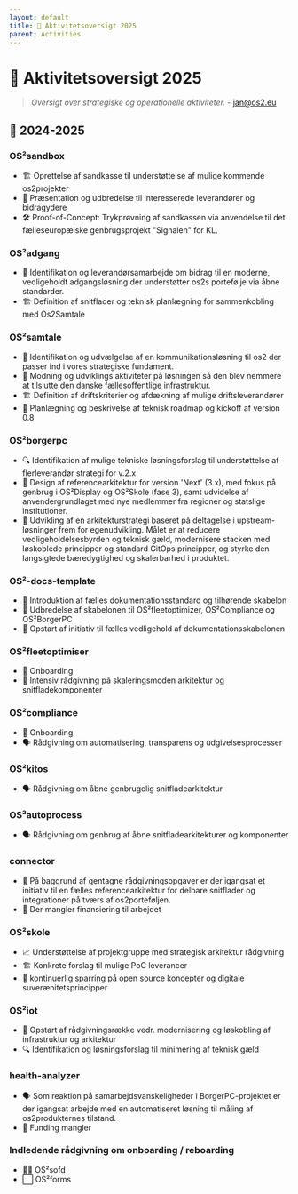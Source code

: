 ```yaml
---
layout: default
title: 🧭 Aktivitetsoversigt 2025
parent: Activities
---
```


# 🧭 Aktivitetsoversigt 2025

> *Oversigt over strategiske og operationelle aktiviteter.* - jan@os2.eu


## 📅 2024-2025

### OS²sandbox
- 🏗️ Oprettelse af sandkasse til understøttelse af mulige kommende os2projekter
- 🤝 Præsentation og udbredelse til interesserede leverandører og bidragydere
- 🛠️ Proof-of-Concept: Trykprøvning af sandkassen via anvendelse til det fælleseuropæiske genbrugsprojekt "Signalen" for KL.

### OS²adgang
- 🔭 Identifikation og leverandørsamarbejde om bidrag til en moderne, vedligeholdt adgangsløsning der understøtter os2s portefølje via åbne standarder.
- 🏗️ Definition af snitflader og teknisk planlægning for sammenkobling med Os2Samtale

### OS²samtale
 - 🔎 Identifikation og udvælgelse af en kommunikationsløsning til os2 der passer ind i vores strategiske fundament.
- 🔌 Modning og udviklings aktiviteter på løsningen så den blev nemmere at tilslutte den danske fællesoffentlige infrastruktur.
- 🏗️ Definition af driftskriterier og afdækning af mulige driftsleverandører
- 🚀 Planlægning og beskrivelse af teknisk roadmap og kickoff af version 0.8

### OS²borgerpc
- 🔍 Identifikation af mulige tekniske løsningsforslag til understøttelse af flerleverandør strategi for v.2.x
- 🚀 Design af referencearkitektur for version 'Next' (3.x), med fokus på genbrug i OS²Display og OS²Skole (fase 3), samt udvidelse af anvendergrundlaget med nye medlemmer fra regioner og statslige institutioner.
- 🧩 Udvikling af en arkitekturstrategi baseret på deltagelse i upstream-løsninger frem for egenudvikling. Målet er at reducere vedligeholdelsesbyrden og teknisk gæld, modernisere stacken med løskoblede principper og standard GitOps principper, og styrke den langsigtede bæredygtighed og skalerbarhed i produktet.

### OS²-docs-template
- 🧪 Introduktion af fælles dokumentationsstandard og tilhørende skabelon
- 🧭 Udbredelse af skabelonen til OS²fleetoptimizer, OS²Compliance og OS²BorgerPC
- 🚀 Opstart af initiativ til fælles vedligehold af dokumentationsskabelonen

### OS²fleetoptimiser
- 👋 Onboarding
- 📢 Intensiv rådgivning på skaleringsmoden arkitektur og snitfladekomponenter

### OS²compliance 
- 👋 Onboarding
- 🗣️ Rådgivning om automatisering, transparens og udgivelsesprocesser

### OS²kitos
- 🗣️ Rådgivning om åbne genbrugelig snitfladearkitektur

### OS²autoprocess
- 🗣️ Rådgivning om genbrug af åbne snitfladearkitekturer og komponenter

### connector
- 🌟 På baggrund af gentagne rådgivningsopgaver er der igangsat et initiativ til en fælles referencearkitektur for delbare snitflader og integrationer på tværs af os2porteføljen.
- 💸 Der mangler finansiering til arbejdet

### OS²skole
- 📈 Understøttelse af projektgruppe med strategisk arkitektur rådgivning
- 🏗️ Konkrete forslag til mulige PoC leverancer
- 📢 kontinuerlig sparring på open source koncepter og digitale suverænitetsprincipper

### OS²iot
- 🚀 Opstart af rådgivningsrække vedr. modernisering og løskobling af infrastruktur og arkitektur
- 🔍 Identifikation og løsningsforslag til minimering af teknisk gæld

### health-analyzer
- 🗣️ Som reaktion på samarbejdsvanskeligheder i BorgerPC-projektet er der igangsat arbejde med en automatiseret løsning til måling af os2produkternes tilstand.
- 💸 Funding mangler

### Indledende rådgivning om onboarding / reboarding
- 🧑‍🦲 OS²sofd
- ⬜ OS²forms